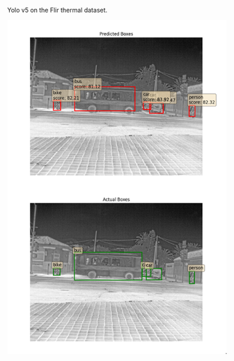 Yolo v5 on the Flir thermal dataset.

![](/run_experiment/with_aug_bbox20_shuf/pred_pngs/img225.png) 
